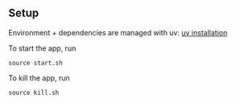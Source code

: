 ## Setup

Environment + dependencies are managed with uv: [uv installation](https://docs.astral.sh/uv/getting-started/installation/)

To start the app, run

```
source start.sh
```

To kill the app, run

```
source kill.sh
```

